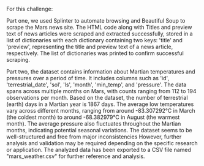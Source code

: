 For this challenge:

Part one, we used Splinter to automate browsing and Beautiful Soup to scrape the Mars news site.
The HTML code along with Titles and preview text of news articles were scraped and extracted successfully, stored in a list of dictionaries
with each dictionary containing two keys: 'title' and 'preview', representing the title and preview text of a news article, respectively.
The list of dictionaries was printed to confirm successful scraping.


Part two, the dataset contains information about Martian temperatures and pressures over a period of time.
It includes columns such as 'id', 'terrestrial_date', 'sol', 'ls', 'month', 'min_temp', and 'pressure'.
The data spans across multiple months on Mars, with counts ranging from 112 to 194 observations per month.
Based on the dataset, the number of terrestrial (earth) days in a Martian year is 1867 days.
The average low temperatures vary across different months, ranging from around -83.307292°C in March (the coldest month) to around -68.382979°C in August (the warmest month).
The average pressure also fluctuates throughout the Martian months, indicating potential seasonal variations.
The dataset seems to be well-structured and free from major inconsistencies However, further analysis and validation may be required depending on the specific research or application.
The analyzed data has been exported to a CSV file named "mars_weather.csv" for further reference and analysis.
